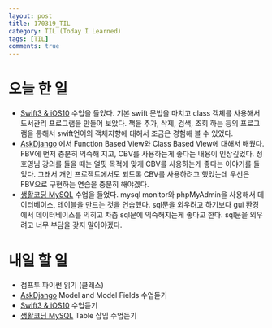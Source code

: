 ```yaml
---
layout: post
title: 170319_TIL
category: TIL (Today I Learned)
tags: [TIL]
comments: true
---
```

# 오늘 한 일
- [Swift3 & iOS10](https://www.inflearn.com/course/swift3-%EC%8A%A4%EC%9C%84%ED%94%84%ED%8A%B8-ios-%EA%B0%9C%EB%B0%9C-%EA%B0%95%EC%A2%8C/) 수업을 들었다. 기본 swift 문법을 마치고 class 객체를 사용해서 도서관리 프로그램을 만들어 보았다. 책을 추가, 삭제, 검색, 조회 하는 등의 프로그램을 통해서 swift언어의 객체지향에 대해서 조금은 경험해 볼 수 있었다.
- [AskDjango](https://nomade.kr/vod/django/) 에서 Function Based View와 Class Based View에 대해서 배웠다. FBV에 먼저 충분히 익숙해 지고, CBV를 사용하는게 좋다는 내용이 인상깊었다. 정호영님 강의를 들을 때는 얼핏 목적에 맞게 CBV를 사용하는게 좋다는 이야기를 들었다. 그래서 개인 프로젝트에서도 되도록 CBV를 사용하려고 했었는데 우선은 FBV으로 구현하는 연습을 충분히 해야겠다.
- [생활코딩 MySQL](https://opentutorials.org/course/195) 수업을 들었다. mysql monitor와 phpMyAdmin을 사용해서 데이터베이스, 테이블을 만드는 것을 연습했다. sql문을 외우려고 하기보다 gui 환경에서 데이터베이스를 익히고 차츰 sql문에 익숙해지는게 좋다고 한다. sql문을 외우려고 너무 부담을 갖지 말아야겠다.

# 내일 할 일
- 점프투 파이썬 읽기 (클래스)
- [AskDjango](https://nomade.kr/vod/django/) Model and Model Fields 수업듣기
- [Swift3 & iOS10](https://www.inflearn.com/course/swift3-%EC%8A%A4%EC%9C%84%ED%94%84%ED%8A%B8-ios-%EA%B0%9C%EB%B0%9C-%EA%B0%95%EC%A2%8C/) 수업듣기
- [생활코딩 MySQL](https://opentutorials.org/course/195) Table 삽입 수업듣기
